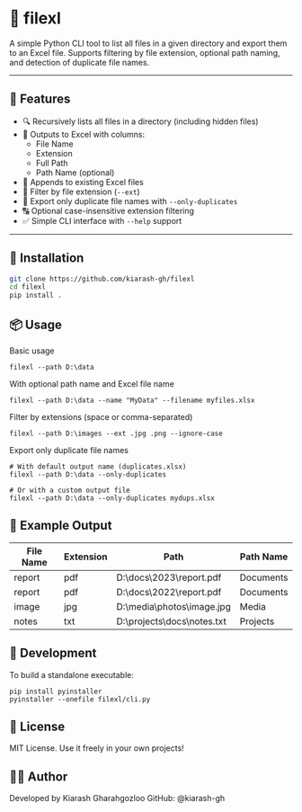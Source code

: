 # 📂 filexl

A simple Python CLI tool to list all files in a given directory and export them to an Excel file. Supports filtering by file extension, optional path naming, and detection of duplicate file names.

---

## 🚀 Features

- 🔍 Recursively lists all files in a directory (including hidden files)
- 📝 Outputs to Excel with columns:
  - File Name
  - Extension
  - Full Path
  - Path Name (optional)
- 🔁 Appends to existing Excel files
- 🎯 Filter by file extension (`--ext`)
- 🔎 Export only duplicate file names with `--only-duplicates`
- 🔠 Optional case-insensitive extension filtering
- ✅ Simple CLI interface with `--help` support

---

## 🧰 Installation

```bash
git clone https://github.com/kiarash-gh/filexl
cd filexl
pip install .
```

## 📦 Usage

Basic usage
```
filexl --path D:\data

```

With optional path name and Excel file name
```
filexl --path D:\data --name "MyData" --filename myfiles.xlsx

```

Filter by extensions (space or comma-separated)
```
filexl --path D:\images --ext .jpg .png --ignore-case

```

Export only duplicate file names
```
# With default output name (duplicates.xlsx)
filexl --path D:\data --only-duplicates

# Or with a custom output file
filexl --path D:\data --only-duplicates mydups.xlsx

```

## 🧪 Example Output

| File Name | Extension | Path                              | Path Name |
|-----------|-----------|-----------------------------------|-----------|
| report    | pdf       | D:\docs\2023\report.pdf           | Documents |
| report    | pdf       | D:\docs\2022\report.pdf           | Documents |
| image     | jpg       | D:\media\photos\image.jpg         | Media     |
| notes     | txt       | D:\projects\docs\notes.txt        | Projects  |

## 🧱 Development
To build a standalone executable:
```
pip install pyinstaller
pyinstaller --onefile filexl/cli.py

```

## 📜 License
MIT License. Use it freely in your own projects!

## 👨‍💻 Author
Developed by Kiarash Gharahgozloo
GitHub: @kiarash-gh